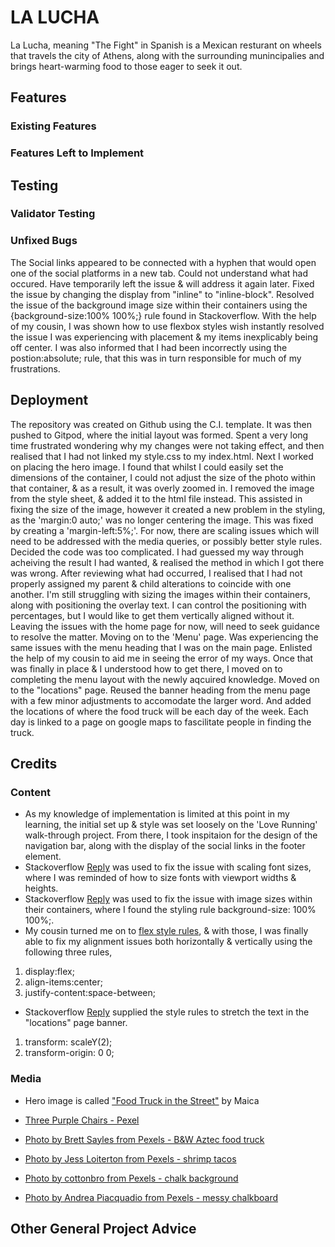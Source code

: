 # LA LUCHA
La Lucha, meaning "The Fight" in Spanish is a Mexican resturant on wheels that travels the city of Athens, along with the surrounding munincipalies and brings heart-warming food to those eager to seek it out. 

## Features

### Existing Features

### Features Left to Implement

## Testing

### Validator Testing

### Unfixed Bugs
The Social links appeared to be connected with a hyphen that would open one of the social platforms in a new tab. Could not understand what had occured. Have temporarily left the issue & will address it again later.
Fixed the issue by changing the display from "inline" to "inline-block".
Resolved the issue of the background image size within their containers using the {background-size:100% 100%;} rule found in Stackoverflow.
With the help of my cousin, I was shown how to use flexbox styles wish instantly resolved the issue I was experiencing with placement & my items inexplicably being off center. I was also informed that I had been incorrectly using the postion:absolute; rule, that this was in turn responsible for much of my frustrations.

## Deployment
The repository was created on Github using the C.I. template. It was then pushed to Gitpod, where the initial layout was formed.
Spent a very long time frustrated wondering why my changes were not taking effect, and then realised that I had not linked my style.css to my index.html.
Next I worked on placing the hero image. I found that whilst I could easily set the dimensions of the container, I could not adjust the size of the photo within that container, & as a result, it was overly zoomed in. I removed the image from the style sheet, & added it to the html file instead. This assisted in fixing the size of the image, however it created a new problem in the styling, as the 'margin:0 auto;' was no longer centering the image. This was fixed by creating a 'margin-left:5%;'.
For now, there are scaling issues which will need to be addressed with the media queries, or possibly better style rules.
Decided the code was too complicated. I had guessed my way through acheiving the result I had wanted, & realised the method in which I got there was wrong. After reviewing what had occurred, I realised that I had not properly assigned my parent & child alterations to coincide with one another.
I'm still struggling with sizing the images within their containers, along with positioning the overlay text. I can control the positioning with percentages, but I would like to get them vertically aligned without it.
Leaving the issues with the home page for now, will need to seek guidance to resolve the matter.
Moving on to the 'Menu' page.
Was experiencing the same issues with the menu heading that I was on the main page. Enlisted the help of my cousin to aid me in seeing the error of my ways. Once that was finally in place & I understood how to get there, I moved on to completing the menu layout with the newly aqcuired knowledge. 
Moved on to the "locations" page. Reused the banner heading from the menu page with a few minor adjustments to accomodate the larger word. And added the locations of where the food truck will be each day of the week. Each day is linked to a page on google maps to fascilitate people in finding the truck.

## Credits

### Content
- As my knowledge of implementation is limited at this point in my learning, the initial set up & style was set loosely on the 'Love Running' walk-through project. From there, I took inspitaion for the design of the navigation bar, along with the display of the social links in the footer element.
- Stackoverflow [Reply](https://stackoverflow.com/questions/16056591/font-scaling-based-on-width-of-container) was used to fix the issue with scaling font sizes, where I was reminded of how to size fonts with viewport widths & heights.
- Stackoverflow [Reply](https://stackoverflow.com/questions/1150163/stretch-and-scale-a-css-image-in-the-background-with-css-only) was used to fix the issue with image sizes within their containers, where I found the styling rule background-size: 100% 100%;.
- My cousin turned me on to [flex style rules](https://css-tricks.com/snippets/css/a-guide-to-flexbox/), & with those, I was finally able to fix my alignment issues both horizontally & vertically using the following three rules, 
1. display:flex; 
2. align-items:center; 
3. justify-content:space-between;
- Stackoverflow [Reply](https://stackoverflow.com/questions/1150163/stretch-and-scale-a-css-image-in-the-background-with-css-only) supplied the style rules to stretch the text in the "locations" page banner.
1. transform: scaleY(2);
2. transform-origin: 0 0;

### Media
- Hero image is called ["Food Truck in the Street"](https://www.thebalancesmb.com/thmb/IRZI2gmNsYFTTPCH774ohMD4uJE=/2088x1436/filters:fill(auto,1)/food-truck-in-the-street-496731672-863bfb69328341c1804fec18e39be715.jpg) by Maica


- [Three Purple Chairs - Pexel](https://www.pexels.com/photo/three-purple-plastic-chairs-3013212/)

- [Photo by Brett Sayles from Pexels - B&W Aztec food truck](https://www.pexels.com/photo/grayscale-photograph-of-two-people-standing-in-front-of-food-truck-1264937/)

- [Photo by Jess Loiterton from Pexels - shrimp tacos](https://www.pexels.com/photo/white-and-blue-bus-near-green-palm-tree-under-blue-sky-4609255/)

- [Photo by cottonbro from Pexels - chalk background](https://www.pexels.com/photo/black-wall-in-close-up-image-3826435/)

- [Photo by Andrea Piacquadio from Pexels - messy chalkboard](https://www.pexels.com/photo/woman-in-red-long-sleeve-writing-on-chalk-board-3769714/)
## Other General Project Advice
